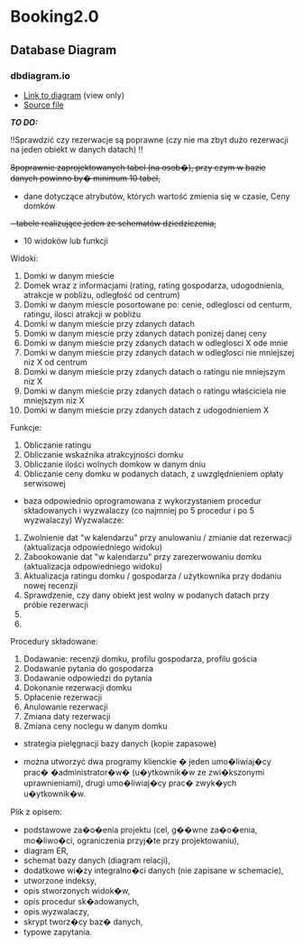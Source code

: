 # Booking2.0

## Database Diagram

### dbdiagram.io

- [Link to diagram](https://dbdiagram.io/d/63d2c531296d97641d7c61c4) (view only)
- [Source file](./diagram-src.txt)

***TO DO:***

!!Sprawdzić czy rezerwacje są poprawne (czy nie ma zbyt dużo rezerwacji na jeden obiekt w danych datach) !!

~~8poprawnie zaprojektowanych tabel (na osob�), przy czym w bazie danych powinno by� minimum 10 tabel,~~

 - dane dotyczące atrybutów, których wartość zmienia się w czasie,
 Ceny domków

~~- tabele realizujące jeden ze schematów dziedziczenia,~~
 
 - 10 widoków lub funkcji
 
Widoki:
1. Domki w danym mieście 
2. Domek wraz z informacjami (rating, rating gospodarza, udogodnienia, atrakcje w pobliżu, odległość od centrum)
3. Domki w danym miescie posortowane po: cenie, odleglosci od centurm, ratingu, ilosci atrakcji w pobliżu 
4. Domki w danym mieście przy zdanych datach
5. Domki w danym miescie przy zdanych datach ponizej danej ceny
6. Domki w danym mieście przy zdanych datach w odleglosci X ode mnie
7. Domki w danym mieście przy zdanych datach w odleglosci nie mniejszej niz X od centrum
8. Domki w danym mieście przy zdanych datach o ratingu nie mniejszym niz X
9. Domki w danym mieście przy zdanych datach o ratingu właściciela nie mniejszym niz X
10. Domki w danym mieście przy zdanych datach z udogodnieniem X

Funkcje:
1. Obliczanie ratingu
2. Obliczanie wskaźnika atrakcyjności domku
3. Obliczanie ilości wolnych domkow w danym dniu
4. Obliczanie ceny domku w podanych datach, z uwzględnieniem opłaty serwisowej


- baza odpowiednio oprogramowana z wykorzystaniem procedur składowanych i wyzwalaczy (co najmniej po 5 procedur i po 5 wyzwalaczy)
Wyzwalacze:
1. Zwolnienie dat "w kalendarzu" przy anulowaniu / zmianie dat rezerwacji (aktualizacja odpowiedniego widoku)
2. Zabookowanie dat "w kalendarzu" przy zarezerwowaniu domku (aktualizacja odpowiedniego widoku)
3. Aktualizacja ratingu domku / gospodarza / użytkownika przy dodaniu nowej recenzji
4. Sprawdzenie, czy dany obiekt jest wolny w podanych datach przy próbie rezerwacji
5.
6.

Procedury składowane:
1. Dodawanie: recenzji domku, profilu gospodarza, profilu gościa
2. Dodawanie pytania do gospodarza
3. Dodawanie odpowiedzi do pytania
4. Dokonanie rezerwacji domku
5. Opłacenie rezerwacji
6. Anulowanie rezerwacji
7. Zmiana daty rezerwacji
8. Zmiana ceny noclegu w danym domku

- strategia pielęgnacji bazy danych (kopie zapasowe)

- można utworzyć dwa programy klienckie � jeden umo�liwiaj�cy prac� �administrator�w� (u�ytkownik�w ze zwi�kszonymi uprawnieniami), drugi umo�liwiaj�cy prac� zwyk�ych u�ytkownik�w.

Plik z opisem:
- podstawowe za�o�enia projektu (cel, g��wne za�o�enia, mo�liwo�ci, ograniczenia przyj�te przy projektowaniu),
- diagram ER,
- schemat bazy danych (diagram relacji),
- dodatkowe wi�zy integralno�ci danych (nie zapisane w schemacie),
- utworzone indeksy,
- opis stworzonych widok�w,
- opis procedur sk�adowanych,
- opis wyzwalaczy,
- skrypt tworz�cy baz� danych,
- typowe zapytania.
